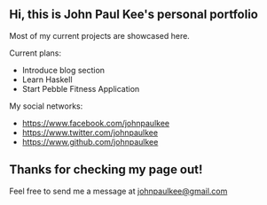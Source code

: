 ## Hi, this is John Paul Kee's personal portfolio

Most of my current projects are showcased here.

Current plans:
- Introduce blog section
- Learn Haskell
- Start Pebble Fitness Application

My social networks:
* https://www.facebook.com/johnpaulkee
* https://www.twitter.com/johnpaulkee
* https://www.github.com/johnpaulkee

## Thanks for checking my page out!
Feel free to send me a message at johnpaulkee@gmail.com
